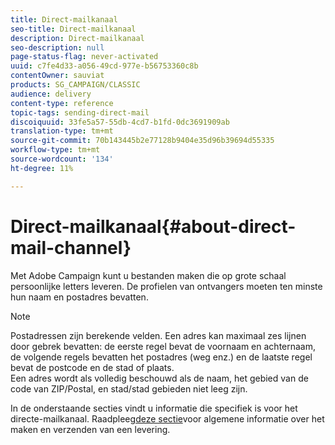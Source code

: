 ```yaml
---
title: Direct-mailkanaal
seo-title: Direct-mailkanaal
description: Direct-mailkanaal
seo-description: null
page-status-flag: never-activated
uuid: c7fe4d33-a056-49cd-977e-b56753360c8b
contentOwner: sauviat
products: SG_CAMPAIGN/CLASSIC
audience: delivery
content-type: reference
topic-tags: sending-direct-mail
discoiquuid: 33fe5a57-55db-4cd7-b1fd-0dc3691909ab
translation-type: tm+mt
source-git-commit: 70b143445b2e77128b9404e35d96b39694d55335
workflow-type: tm+mt
source-wordcount: '134'
ht-degree: 11%

---
```



# Direct-mailkanaal{#about-direct-mail-channel}

Met Adobe Campaign kunt u bestanden maken die op grote schaal persoonlijke letters leveren. De profielen van ontvangers moeten ten minste hun naam en postadres bevatten.

>[!NOTE]
>
>Postadressen zijn berekende velden. Een adres kan maximaal zes lijnen door gebrek bevatten: de eerste regel bevat de voornaam en achternaam, de volgende regels bevatten het postadres (weg enz.) en de laatste regel bevat de postcode en de stad of plaats.\
>Een adres wordt als volledig beschouwd als de naam, het gebied van de code van ZIP/Postal, en stad/stad gebieden niet leeg zijn.

In de onderstaande secties vindt u informatie die specifiek is voor het directe-mailkanaal. Raadpleeg[deze sectie](../../delivery/using/steps-about-delivery-creation-steps.md)voor algemene informatie over het maken en verzenden van een levering.
